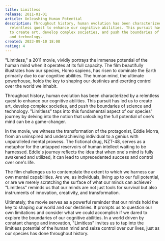 ```yaml
---
title: Limitless
release: 2011-01-01
article: Unleashing Human Potential
description: Throughout history, human evolution has been characterized by a
  relentless quest to enhance our cognitive abilities. This pursuit has led us
  to create art, develop complex societies, and push the boundaries of science
  and technology.
created: 2023-09-10 18:08
rating: 4
---
```


"Limitless," a 2011 movie, vividly portrays the immense potential of the human mind when it operates at its full capacity. The film beautifully illustrates how our species, Homo sapiens, has risen to dominate the Earth primarily due to our cognitive abilities. The human mind, the ultimate powerhouse, holds the key to shaping our destinies and exerting control over the world we inhabit.

Throughout history, human evolution has been characterized by a relentless quest to enhance our cognitive abilities. This pursuit has led us to create art, develop complex societies, and push the boundaries of science and technology. "Limitless" taps into this fundamental aspect of our species' journey by delving into the notion that unlocking the full potential of one's mind can be a game-changer.

In the movie, we witness the transformation of the protagonist, Eddie Morra, from an uninspired and underachieving individual to a genius with unparalleled mental prowess. The fictional drug, NZT-48, serves as a metaphor for the untapped reservoirs of human intellect waiting to be harnessed. Eddie's journey reflects the idea that when one's mind is fully awakened and utilized, it can lead to unprecedented success and control over one's life.

The film challenges us to contemplate the extent to which we harness our own mental capabilities. Are we, as individuals, living up to our full potential, or are we merely scratching the surface of what our minds can achieve? "Limitless" reminds us that our minds are not just tools for survival but also instruments of innovation, creativity, and transformation.

Ultimately, the movie serves as a powerful reminder that our minds hold the key to shaping our world and our destinies. It prompts us to question our own limitations and consider what we could accomplish if we dared to explore the boundaries of our cognitive abilities. In a world driven by constant change and innovation, "Limitless" invites us to tap into the limitless potential of the human mind and seize control over our lives, just as our species has done throughout history.
